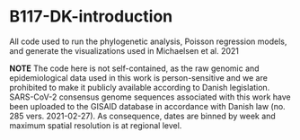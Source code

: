 # B117-DK-introduction
All code used to run the phylogenetic analysis, Poisson regression models, and generate the visualizations used in Michaelsen et al. 2021

**NOTE** The code here is not self-contained, as the raw genomic and epidemiological data used in this work is person-sensitive and we are prohibited to make it publicly available according to Danish legislation. SARS-CoV-2 consensus genome sequences associated with this work have been uploaded to the GISAID database in accordance with Danish law (no. 285 vers. 2021-02-27). As consequence, dates are binned by week and maximum spatial resolution is at regional level. 
